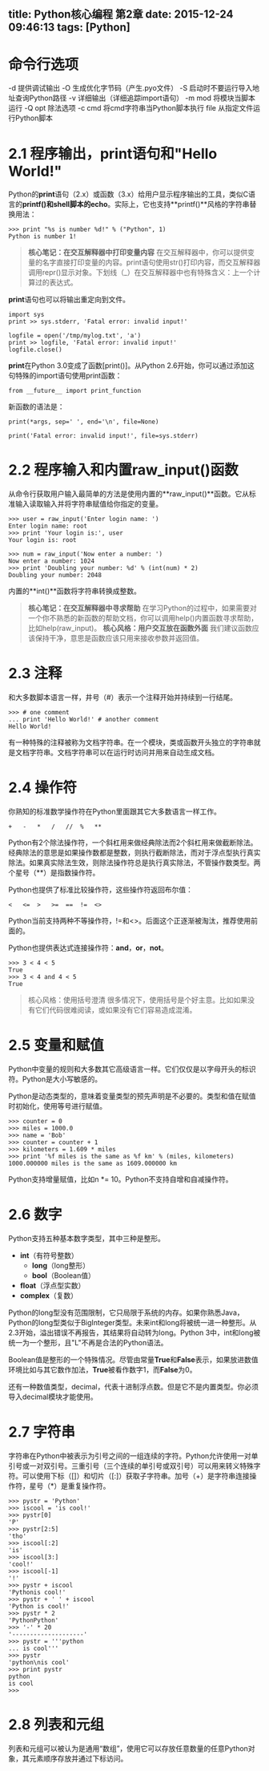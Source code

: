 title: Python核心编程 第2章
date: 2015-12-24 09:46:13
tags: [Python]
---

# 命令行选项

-d      提供调试输出
-O      生成优化字节码（产生.pyo文件）
-S      启动时不要运行导入地址查询Python路径
-v      详细输出（详细追踪import语句）
-m      mod 将模块当脚本运行
-Q      opt 除法选项
-c      cmd 将cmd字符串当Python脚本执行
file    从指定文件运行Python脚本

# 2.1 程序输出，print语句和"Hello World!"

Python的**print**语句（2.x）或函数（3.x）给用户显示程序输出的工具，类似C语言的**printf()**和shell脚本的**echo**。实际上，它也支持**printf()**风格的字符串替换用法：

    >>> print "%s is number %d!" % ("Python", 1)
    Python is number 1!

> **核心笔记：在交互解释器中打印变量内容**
> 在交互解释器中，你可以提供变量的名字直接打印变量的内容。print语句使用str()打印内容，而交互解释器调用repr()显示对象。下划线（_）在交互解释器中也有特殊含义：上一个计算过的表达式。

**print**语句也可以将输出重定向到文件。

    import sys
    print >> sys.stderr, 'Fatal error: invalid input!'

    logfile = open('/tmp/mylog.txt', 'a')
    print >> logfile, 'Fatal error: invalid input!'
    logfile.close()

**print**在Python 3.0变成了函数[print()]。从Python 2.6开始，你可以通过添加这句特殊的import语句使用print函数：

    from __future__ import print_function

新函数的语法是：

    print(*args, sep=' ', end='\n', file=None)

    print('Fatal error: invalid input!', file=sys.stderr)

# 2.2 程序输入和内置raw_input()函数

从命令行获取用户输入最简单的方法是使用内置的**raw_input()**函数。它从标准输入读取输入并将字符串赋值给你指定的变量。

    >>> user = raw_input('Enter login name: ')
    Enter login name: root
    >>> print 'Your login is:', user
    Your login is: root

    >>> num = raw_input('Now enter a number: ')
    Now enter a number: 1024
    >>> print 'Doubling your number: %d' % (int(num) * 2)
    Doubling your number: 2048

内置的**int()**函数将字符串转换成整数。

> **核心笔记：在交互解释器中寻求帮助**
> 在学习Python的过程中，如果需要对一个你不熟悉的新函数的帮助文档，你可以调用help()内置函数寻求帮助，比如help(raw_input)。
> **核心风格：用户交互放在函数外面**
> 我们建议函数应该保持干净，意思是函数应该只用来接收参数并返回值。

# 2.3 注释

和大多数脚本语言一样，井号（#）表示一个注释开始并持续到一行结尾。

    >>> # one comment
    ... print 'Hello World!' # another comment
    Hello World!

有一种特殊的注释被称为文档字符串。在一个模块，类或函数开头独立的字符串就是文档字符串。文档字符串可以在运行时访问并用来自动生成文档。

# 2.4 操作符

你熟知的标准数学操作符在Python里面跟其它大多数语言一样工作。

    +   -   *   /   //  %   **

Python有2个除法操作符，一个斜杠用来做经典除法而2个斜杠用来做截断除法。经典除法的意思是如果操作数都是整数，则执行截断除法，而对于浮点型执行真实除法。如果真实除法生效，则除法操作符总是执行真实除法，不管操作数类型。两个星号（**）是指数操作符。

Python也提供了标准比较操作符，这些操作符返回布尔值：

    <   <=  >   >=  ==  !=  <>

Python当前支持两种不等操作符，!=和<>。后面这个正逐渐被淘汰，推荐使用前面的。

Python也提供表达式连接操作符：**and**，**or**，**not**。

    >>> 3 < 4 < 5
    True
    >>> 3 < 4 and 4 < 5
    True

> 核心风格：使用括号澄清
> 很多情况下，使用括号是个好主意。比如如果没有它们代码很难阅读，或如果没有它们容易造成混淆。

# 2.5 变量和赋值

Python中变量的规则和大多数其它高级语言一样。它们仅仅是以字母开头的标识符。Python是大小写敏感的。

Python是动态类型的，意味着变量类型的预先声明是不必要的。类型和值在赋值时初始化，使用等号进行赋值。

    >>> counter = 0
    >>> miles = 1000.0
    >>> name = 'Bob'
    >>> counter = counter + 1
    >>> kilometers = 1.609 * miles
    >>> print '%f miles is the same as %f km' % (miles, kilometers)
    1000.000000 miles is the same as 1609.000000 km

Python支持增量赋值，比如n *= 10。Python不支持自增和自减操作符。

# 2.6 数字

Python支持五种基本数字类型，其中三种是整形。
* **int**（有符号整数）
    * **long**（long整形）
    * **bool**（Boolean值）
* **float**（浮点型实数）
* **complex**（复数）

Python的long型没有范围限制，它只局限于系统的内存。如果你熟悉Java，Python的long型类似于BigInteger类型。未来int和long将被统一进一种整形。从2.3开始，溢出错误不再报告，其结果将自动转为long。Python 3中，int和long被统一为一个整形，且"L"不再是合法的Python语法。

Boolean值是整形的一个特殊情况。尽管由常量**True**和**False**表示，如果放进数值环境比如与其它数作加法，**True**被看作数字1，而**False**为0。

还有一种数值类型，decimal，代表十进制浮点数。但是它不是内置类型。你必须导入decimal模块才能使用。

# 2.7 字符串

字符串在Python中被表示为引号之间的一组连续的字符。Python允许使用一对单引号或一对双引号。三重引号（三个连续的单引号或双引号）可以用来转义特殊字符。可以使用下标（[]）和切片（[:]）获取子字符串。加号（+）是字符串连接操作符，星号（*）是重复操作符。

    >>> pystr = 'Python'
    >>> iscool = 'is cool!'
    >>> pystr[0]
    'P'
    >>> pystr[2:5]
    'tho'
    >>> iscool[:2]
    'is'
    >>> iscool[3:]
    'cool!'
    >>> iscool[-1]
    '!'
    >>> pystr + iscool
    'Pythonis cool!'
    >>> pystr + ' ' + iscool
    'Python is cool!'
    >>> pystr * 2
    'PythonPython'
    >>> '-' * 20
    '--------------------'
    >>> pystr = '''python
    ... is cool'''
    >>> pystr
    'python\nis cool'
    >>> print pystr
    python
    is cool
    >>>

# 2.8 列表和元组

列表和元组可以被认为是通用“数组”，使用它可以存放任意数量的任意Python对象，其元素顺序存放并通过下标访问。
